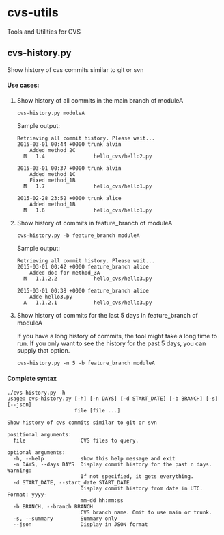 # cvs-utils
Tools and Utilities for CVS

## cvs-history.py
Show history of cvs commits similar to git or svn

#### Use cases:

1. Show history of all commits in the main branch of moduleA

   ```
   cvs-history.py moduleA
   ```

   Sample output:
   ```
   Retrieving all commit history. Please wait...
   2015-03-01 00:44 +0000 trunk alvin
       Added method_2C
     M   1.4                hello_cvs/hello2.py

   2015-03-01 00:37 +0000 trunk alvin
       Added method_1C
       Fixed method_1B
     M   1.7                hello_cvs/hello1.py

   2015-02-28 23:52 +0000 trunk alice
       Added method_1B
     M   1.6                hello_cvs/hello1.py
   ```

2. Show history of commits in feature_branch of moduleA

   ```
   cvs-history.py -b feature_branch moduleA
   ```

   Sample output:
   ```
   Retrieving all commit history. Please wait...
   2015-03-01 00:42 +0000 feature_branch alice
       Added doc for method_3A
     M   1.1.2.2            hello_cvs/hello3.py

   2015-03-01 00:38 +0000 feature_branch alice
       Adde hello3.py
     A   1.1.2.1            hello_cvs/hello3.py
   ```

3. Show history of commits for the last 5 days in feature_branch of moduleA

   If you have a long history of commits, the tool might take a long time to run.
   If you only want to see the history for the past 5 days, you can supply that option.

   ```
   cvs-history.py -n 5 -b feature_branch moduleA
   ```

#### Complete syntax

```
./cvs-history.py -h
usage: cvs-history.py [-h] [-n DAYS] [-d START_DATE] [-b BRANCH] [-s] [--json]
                      file [file ...]

Show history of cvs commits similar to git or svn

positional arguments:
  file                  CVS files to query.

optional arguments:
  -h, --help            show this help message and exit
  -n DAYS, --days DAYS  Display commit history for the past n days. Warning:
                        If not specified, it gets everything.
  -d START_DATE, --start_date START_DATE
                        Display commit history from date in UTC. Format: yyyy-
                        mm-dd hh:mm:ss
  -b BRANCH, --branch BRANCH
                        CVS branch name. Omit to use main or trunk.
  -s, --summary         Summary only
  --json                Display in JSON format
```
